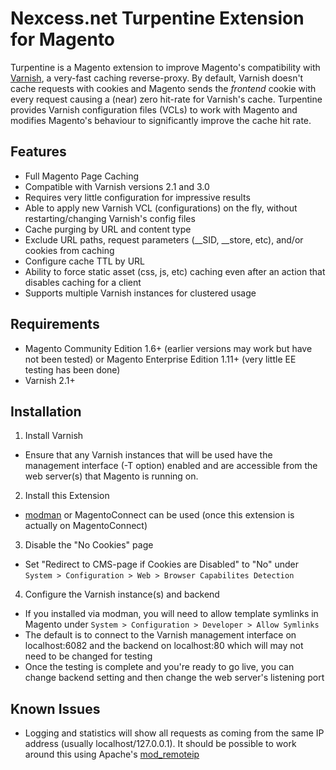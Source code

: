 # Nexcess.net Turpentine Extension for Magento

Turpentine is a Magento extension to improve Magento's compatibility with
[Varnish](https://www.varnish-cache.org/), a very-fast caching reverse-proxy. By
default, Varnish doesn't cache requests with cookies and Magento sends the
*frontend* cookie with every request causing a (near) zero hit-rate for Varnish's cache.
Turpentine provides Varnish configuration files (VCLs) to work with Magento and
modifies Magento's behaviour to significantly improve the cache hit rate.

## Features

 - Full Magento Page Caching
 - Compatible with Varnish versions 2.1 and 3.0
 - Requires very little configuration for impressive results
 - Able to apply new Varnish VCL (configurations) on the fly, without
 restarting/changing Varnish's config files
 - Cache purging by URL and content type
 - Exclude URL paths, request parameters (__SID, __store, etc), and/or cookies
 from caching
 - Configure cache TTL by URL
 - Ability to force static asset (css, js, etc) caching even after an action
 that disables caching for a client
 - Supports multiple Varnish instances for clustered usage

## Requirements

 - Magento Community Edition 1.6+ (earlier versions may work but have not been
 tested) or Magento Enterprise Edition 1.11+ (very little EE testing has been done)
 - Varnish 2.1+

## Installation

 1. Install Varnish
  * Ensure that any Varnish instances that will be used have the management
  interface (-T option) enabled and are accessible from the web server(s) that
  Magento is running on.

 2. Install this Extension
  * [modman](https://github.com/colinmollenhour/modman) or MagentoConnect can
  be used (once this extension is actually on MagentoConnect)

 3. Disable the "No Cookies" page
  * Set "Redirect to CMS-page if Cookies are Disabled" to "No" under ``System >
  Configuration > Web > Browser Capabilites Detection``

 4. Configure the Varnish instance(s) and backend
  * If you installed via modman, you will need to allow template symlinks in
  Magento under ``System > Configuration > Developer > Allow Symlinks``
  * The default is to connect to the Varnish management interface on localhost:6082
  and the backend on localhost:80 which will may not need to be changed for testing
  * Once the testing is complete and you're ready to go live, you can change backend
  setting and then change the web server's listening port

## Known Issues

 - Logging and statistics will show all requests as coming from the same IP address
 (usually localhost/127.0.0.1). It should be possible to work around this using
 Apache's [mod_remoteip](http://httpd.apache.org/docs/trunk/mod/mod_remoteip.html)
